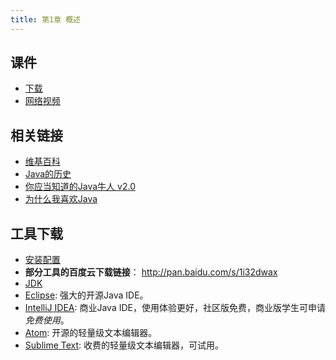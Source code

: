 ```yaml
---
title: 第1章 概述
---
```

## 课件

- [下载](chap01.ppt)
- [网络视频](http://www.imooc.com/video/1430)

## 相关链接

- [维基百科](https://zh.wikipedia.org/wiki/Java)
- [Java的历史](http://www.importnew.com/9060.html)
- [你应当知道的Java牛人 v2.0](http://www.importnew.com/5575.html)
- [为什么我喜欢Java](http://www.importnew.com/10576.html)


## 工具下载

- [安装配置](http://jingyan.baidu.com/article/359911f508c21f57fe030638.html)
- **部分工具的百度云下载链接**： http://pan.baidu.com/s/1i32dwax
- [JDK](http://www.oracle.com/technetwork/java/javase/downloads/jdk8-downloads-2133151.html)
- [Eclipse](https://eclipse.org/downloads/):  强大的开源Java IDE。
- [IntelliJ IDEA](https://www.jetbrains.com/idea/): 商业Java IDE，使用体验更好，社区版免费，商业版学生可申请*免费使用*。
- [Atom](https://atom.io): 开源的轻量级文本编辑器。
- [Sublime Text](http://www.sublimetext.com): 收费的轻量级文本编辑器，可试用。


